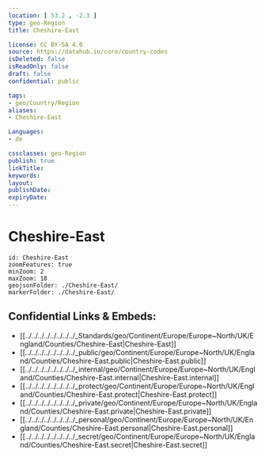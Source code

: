 ```yaml
---
location: [ 53.2 , -2.3 ] 
type: geo-Region
title: Cheshire-East

license: CC BY-SA 4.0
source: https://datahub.io/core/country-codes
isDeleted: false
isReadOnly: false
draft: false
confidential: public

tags:
- geo/Country/Region
aliases:
- Cheshire-East

Languages:
- de

cssclasses: geo-Region
publish: true
linkTitle: 
keywords: 
layout: 
publishDate: 
expiryDate: 
---
```


# Cheshire-East

```leaflet
id: Cheshire-East
zoomFeatures: true 
minZoom: 2 
maxZoom: 18
geojsonFolder: ./Cheshire-East/
markerFolder: ./Cheshire-East/
```


## Confidential Links & Embeds: 
- [[../../../../../../../../_Standards/geo/Continent/Europe/Europe~North/UK/England/Counties/Cheshire-East|Cheshire-East]] 
- [[../../../../../../../../_public/geo/Continent/Europe/Europe~North/UK/England/Counties/Cheshire-East.public|Cheshire-East.public]] 
- [[../../../../../../../../_internal/geo/Continent/Europe/Europe~North/UK/England/Counties/Cheshire-East.internal|Cheshire-East.internal]] 
- [[../../../../../../../../_protect/geo/Continent/Europe/Europe~North/UK/England/Counties/Cheshire-East.protect|Cheshire-East.protect]] 
- [[../../../../../../../../_private/geo/Continent/Europe/Europe~North/UK/England/Counties/Cheshire-East.private|Cheshire-East.private]] 
- [[../../../../../../../../_personal/geo/Continent/Europe/Europe~North/UK/England/Counties/Cheshire-East.personal|Cheshire-East.personal]] 
- [[../../../../../../../../_secret/geo/Continent/Europe/Europe~North/UK/England/Counties/Cheshire-East.secret|Cheshire-East.secret]] 

